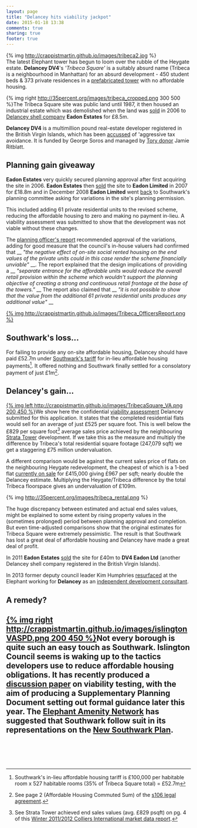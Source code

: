 ```yaml
---
layout: page
title: "Delancey hits viability jackpot"
date: 2015-01-18 13:38
comments: true
sharing: true
footer: true
---
```

{% img http://crappistmartin.github.io/images/tribeca2.jpg %}  
The latest Elephant tower has begun to loom over the rubble of the Heygate estate. __Delancey DV4__'s _'Tribeca Square'_ is a suitably absurd name (Tribeca is a neighbourhood in Manhattan) for an absurd development - 450 student beds & 373 private residences in a [prefabricated tower](http://www.london-se1.co.uk/news/view/7609) with no affordable housing. 

{% img right http://35percent.org/images/tribeca_cropped.png 300 500 %}The Tribeca Square site was public land until 1987, it then housed an industrial estate which was demolished when the land was [sold](/images/LR_DV4Eadon2006.pdf) in 2006 to [Delancey shell company](/images/dv4.pdf) __Eadon Estates__ for £8.5m.

__Delancey DV4__ is a multimillion pound real-estate developer registered in the British Virgin Islands, which has been [accussed](http://35percent.org/images/PrivateEyeNo1311.pdf) of 'aggressive tax avoidance. It is funded by George Soros and managed by [Tory donor](http://www.independent.co.uk/news/uk/politics/party-funding-tory-coffers-benefit-from-fear-of-labour-mansion-tax-9716614.html) Jamie Ritblatt. 

## Planning gain giveaway 
__Eadon Estates__ very quickly secured planning approval after first acquiring the site in 2006. __Eadon Estates__ then [sold](/images/LR_Eadon_2007.pdf) the site to __Eadon Limited__ in 2007 for £18.8m and in December 2008 __Eadon Limited__ went [back](linktoplanningapp) to Southwark's planning committee asking for variations in the site's planning permission.

This included adding 61 private residential units to the revised scheme, reducing the affordable housing to zero and making no payment in-lieu. A viability assessment was submitted to show that the development was not viable without these changes.

The [planning officer's report](http://crappistmartin.github.io/images/Tribeca_OfficersReport.pdf) recommended approval of the variations, adding for good measure that the council's in-house valuers had confirmed that __ _"the negative effect of on-site social rented housing on the end values of the private units could in this case render the scheme financially unviable"_ __. The report explained that the design implications of providing a __ _"separate entrance for the affordable units would reduce the overall retail provision within the scheme which wouldn't support the planning objective of creating a strong and continuous retail frontage at the base of the towers."_ __
The report also claimed that __ _"it is not possible to show that the value from the additional 61 private residential units produces any additional value"_ __

[{% img http://crappistmartin.github.io/images/Tribeca_OfficersReport.png %}](http://crappistmartin.github.io/images/Tribeca_OfficersReport.pdf)

## Southwark's loss... 
For failing to provide any on-site affordable housing, Delancey should have paid £52.7m under [Southwark's tariff](http://affordable.heroku.com/images/affordablehousingspg.pdf) for in-lieu affordable housing payments[^1]. It offered nothing and Southwark finally settled for a consolatory payment of just £1m[^2]. 

## Delancey's gain...
[{% img left http://crappistmartin.github.io/images/TribecaSquare_VA.png 200 450 %}](http://crappistmartin.github.io/images/Delancey_Tribeca_ViabilityAssessment.pdf)We show here the confidential [viability assessment](http://crappistmartin.github.io/images/Delancey_Tribeca_ViabilityAssessment.pdf) Delancey submitted for this application. It states that the completed residential flats would sell for an average of just £525 per square foot. This is well below the £829 per square foot[^3] average sales price achieved by the neighbouring [Strata Tower](http://35percent.org/strata-tower/) development. If we take this as the measure and multiply the difference by Tribeca's total residential square footage (247,079 sqft) we get a staggering £75 million undervaluation.

A different comparison would be against the current sales price of flats on the neighbouring Heygate redevelopment, the cheapest of which is a 1-bed flat [currently on sale](http://www.rightmove.co.uk/new-homes-for-sale/property-48785797.html) for £415,000 giving £967 per sqft; nearly double the Delancey estimate. Multiplying the Heygate/Tribeca difference by the total Tribeca floorspace gives an undervaluation of £109m. 

{% img http://35percent.org/images/tribeca_rental.png %}

The huge discrepancy between estimated and actual end sales values, might be explained to some extent by rising property values in the (sometimes prolonged) period between planning approval and completion. But even time-adjusted comparisons show that the original estimates for Tribeca Square were extremely pessimistic. The result is that Southwark has lost a great deal of affordable housing and Delancey have made a great deal of profit.

In 2011 __Eadon Estates__ [sold](/images/LandRegistry_TribecaSquare.pdf) the site for £40m to __DV4 Eadon Ltd__ (another Delancey shell company registered in the British Virgin Islands). 

In 2013 former deputy council leader Kim Humphries [resurfaced](http://35percent.org/blog/2013/12/07/kim-humphreys-exit-stage-left/) at the Elephant working for __Delancey__ as an [independent development consultant](http://carvil-ventures.co.uk/).

## A remedy?
[{% img right http://crappistmartin.github.io/images/islingtonVASPD.png 200 450 %}](http://www.islington.gov.uk/services/planning/planningpol/pol_supplement/Pages/Development-Viability-Discussion-Paper-and-Questionnaire.aspx)Not every borough is quite such an easy touch as Southwark. Islington Council seems is waking up to the tactics developers use to reduce affordable housing obligations. It has recently produced a [discussion paper](http://www.islington.gov.uk/services/planning/planningpol/pol_supplement/Pages/Development-Viability-Discussion-Paper-and-Questionnaire.aspx) on viability testing, with the aim of producing a Supplementary Planning Document setting out formal guidance later this year. The [Elephant Amenity Network](http://elephantamenity.wordpress.com) has suggested that Southwark follow suit in its representations on the [New Southwark Plan](http://www.southwark.gov.uk/info/856/planning_policy/3315/the_new_southwark_plan). 
</br>
</br>
</br>
</br>
-----------------------------------------------------------------------------
[^1]: Southwark's in-lieu affordable housing tariff is £100,000 per habitable room x 527 habitable rooms (35% of Tribeca Square total) = £52.7m

[^2]: See page 2 (Affordable Housing Commuted Sum) of the [s106 legal agreement](http://planbuild.southwark.gov.uk/documents/?GetDocument=%7b%7b%7b!kx6tQZNPCJomdoeiotHphA%3d%3d!%7d%7d%7d).

[^3]: See Strata Tower achieved end sales values (avg. £829 psqft) on pg. 4 of this [Winter 2011/2012 Colliers International market data report](http://www.colliers.com/~/media/Files/EMEA/UK/research/residential/201202-central-london-residential-market.pdf).

[^4]: See paragraph 3.6.4 of the [RICS Guidance on Viability Testing](http://www.pas.gov.uk/viability/-/journal_content/56/332612/4079553/ARTICLE).


